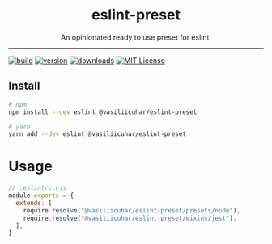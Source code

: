<div align="center">
<h1>eslint-preset</h1>

<p>An opinionated ready to use preset for eslint.</p>
</div>

---

<!-- prettier-ignore-start -->
[![build][build-badge]][build]
[![version][version-badge]][package]
[![downloads][downloads-badge]][npmtrends]
[![MIT License][license-badge]][license]
<!-- prettier-ignore-end -->

## Install

```sh
# npm
npm install --dev eslint @vasiliicuhar/eslint-preset

# yarn
yarn add --dev eslint @vasiliicuhar/eslint-preset
```

# Usage

```js
// .eslintrc.cjs
module.exports = {
  extends: [
    require.resolve("@vasiliicuhar/eslint-preset/presets/node"),
    require.resolve("@vasiliicuhar/eslint-preset/mixins/jest"),
  ],
}
```

<!-- prettier-ignore-start -->
[version-badge]: https://img.shields.io/npm/v/@vasiliicuhar/eslint-preset.svg?style=flat-square
[package]: https://www.npmjs.com/package/@vasiliicuhar/eslint-preset
[downloads-badge]: https://img.shields.io/npm/dm/@vasiliicuhar/eslint-preset.svg?style=flat-square
[build-badge]: https://github.com/vasiliicuhar/eslint-preset/actions/workflows/build.yml/badge.svg
[npmtrends]: http://www.npmtrends.com/@vasiliicuhar/eslint-preset
[license-badge]: https://img.shields.io/npm/l/@vasiliicuhar/eslint-preset.svg?style=flat-square
[license]: /LICENSE
[build]: https://github.com/vasiliicuhar/eslint-preset/actions/workflows/build.yml
<!-- prettier-ignore-end -->
